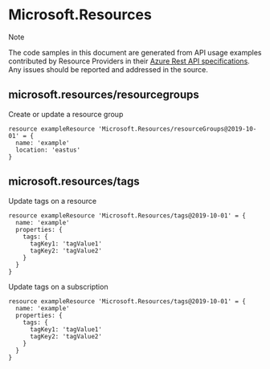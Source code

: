 # Microsoft.Resources
  
> [!NOTE]
> The code samples in this document are generated from API usage examples contributed by Resource Providers in their [Azure Rest API specifications](https://github.com/Azure/azure-rest-api-specs). Any issues should be reported and addressed in the source.


## microsoft.resources/resourcegroups

Create or update a resource group
```bicep
resource exampleResource 'Microsoft.Resources/resourceGroups@2019-10-01' = {
  name: 'example'
  location: 'eastus'
}
```

## microsoft.resources/tags

Update tags on a resource
```bicep
resource exampleResource 'Microsoft.Resources/tags@2019-10-01' = {
  name: 'example'
  properties: {
    tags: {
      tagKey1: 'tagValue1'
      tagKey2: 'tagValue2'
    }
  }
}
```

Update tags on a subscription
```bicep
resource exampleResource 'Microsoft.Resources/tags@2019-10-01' = {
  name: 'example'
  properties: {
    tags: {
      tagKey1: 'tagValue1'
      tagKey2: 'tagValue2'
    }
  }
}
```
